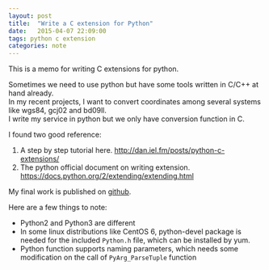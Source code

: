```yaml
---
layout: post
title:  "Write a C extension for Python"
date:   2015-04-07 22:09:00
tags: python c extension
categories: note
---
```


This is a memo for writing C extensions for python.

Sometimes we need to use python but have some tools written in C/C++ at hand already.   
In my recent projects, I want to convert coordinates among several systems like wgs84, gcj02 and bd09ll.   
I write my service in python but we only have conversion function in C.  

I found two good reference:

1. A step by step tutorial here. http://dan.iel.fm/posts/python-c-extensions/
2. The python official document on writing extension. https://docs.python.org/2/extending/extending.html

My final work is published on [github](https://github.com/zxteloiv/pycoordtrans).

Here are a few things to note:
* Python2 and Python3 are different
* In some linux distributions like CentOS 6, python-devel package is needed for the included `Python.h` file, which can be installed by yum.
* Python function supports naming parameters, which needs some modification on the call of `PyArg_ParseTuple` function
